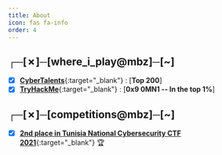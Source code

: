 ```yaml
---
title: About
icon: fas fa-info
order: 4
---
```


## ┌─[✗]─[where_i_play@mbz]─[~] 

- [x] [**CyberTalents**](https://cybertalents.com/members/mbz/profile){:target="_blank"} : [**Top 200**]
- [x] [**TryHackMe**](https://tryhackme.com/p/mbz){:target="_blank"} : [**0x9 0MN1 -- In the top 1%**]

## ┌─[✗]─[competitions@mbz]─[~] 

- [x] [**2nd place in Tunisia National Cybersecurity CTF 2021**](https://github.com/MBZ0x7/mbz0x7.github.io/blob/gh-pages/assets/img/docs/pp.pdf){:target="_blank"} 🏆


